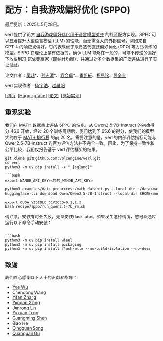 # 配方：自我游戏偏好优化 (SPPO)

最后更新：2025年5月28日。

verl 提供了论文 [自我游戏偏好优化用于语言模型对齐](https://arxiv.org/abs/2405.00675) 的社区配方实现。SPPO 可以显著提升大型语言模型 (LLM) 的性能，而无需强大的外部信号，例如来自 GPT-4 的响应或偏好。它的表现优于采用迭代直接偏好优化 (DPO) 等方法训练的模型。SPPO 在理论上是有依据的，确保 LLM 能够在一般的、可能不传递的偏好下收敛到冯·诺依曼赢家（即纳什均衡），并通过对多个数据集的广泛评估进行了实证验证。

论文作者：[吴越](https://yuewu.us/)\*、[孙志清](https://www.cs.cmu.edu/~zhiqings/)\*、[袁会卓](https://scholar.google.com/citations?user=8foZzX4AAAAJ)\*、[季凯轩](https://scholar.google.com/citations?user=FOoKDukAAAAJ)、[杨易铭](https://www.cs.cmu.edu/~yiming/)、[顾全全](https://web.cs.ucla.edu/~qgu/)

verl 实现作者：[杨宇浩](https://github.com/yhyang201)、[赵晨阳](https://github.com/zhaochenyang20)

[[网页](https://uclaml.github.io/SPPO/)] [[Huggingface](https://huggingface.co/papers/2405.00675)] [[论文](https://arxiv.org/abs/2405.00675)] [[原始实现](https://github.com/uclaml/SPPO)]

## 重现实验

我们在 MATH 数据集上评估 SPPO 的性能。从 Qwen2.5-7B-Instruct 的初始得分 46.6 开始，经过 20 个训练周期后，我们达到了 65.6 的得分，使我们的模型大约位于 [MATH 排行榜](https://paperswithcode.com/sota/math-word-problem-solving-on-math) 的前 20 名。需要注意的是，verl 的内部评估指标可能与 Qwen2.5-7B-Instruct 的官方评估方法并不完全一致。因此，为了保持一致性和公平比较，我们仅报告基于 verl 评估框架的结果。

```
git clone git@github.com:volcengine/verl.git
cd verl
python3 -m uv pip install -e ".[sglang]"

```bash
export WANDB_API_KEY=<您的_WANDB_API_KEY>
```

```markdown
python3 examples/data_preprocess/math_dataset.py --local_dir ~/data/math
huggingface-cli download Qwen/Qwen2.5-7B-Instruct --local-dir $HOME/models/Qwen2.5-7B-Instruct

export CUDA_VISIBLE_DEVICES=0,1,2,3
bash recipe/sppo/run_qwen2.5-7b_rm.sh
```

请注意，安装有时会失败，无法安装flash-attn。如果发生这种情况，您可以通过运行以下命令手动安装：
```

```bash
python3 -m uv pip install wheel
python3 -m uv pip install packaging
python3 -m uv pip install flash-attn --no-build-isolation --no-deps
```

## 致谢

我们衷心感谢以下人士的贡献和指导：

- [Yue Wu](https://yuewu.us/)
- [Chendong Wang](https://cdwang96.github.io/)
- [Yifan Zhang](https://github.com/yifanzhang-pro)
- [Yongan Xiang](https://github.com/BearBiscuit05)
- [Junrong Lin](https://github.com/ocss884)
- [Yuxuan Tong](https://github.com/tongyx361)
- [Guangming Shen](https://github.com/PeterSH6)
- [Biao He](https://www.linkedin.com/in/biao-he/)
- [Qingquan Song](https://qingquansong.github.io/)
- [Quanquan Gu](https://web.cs.ucla.edu/~qgu/)